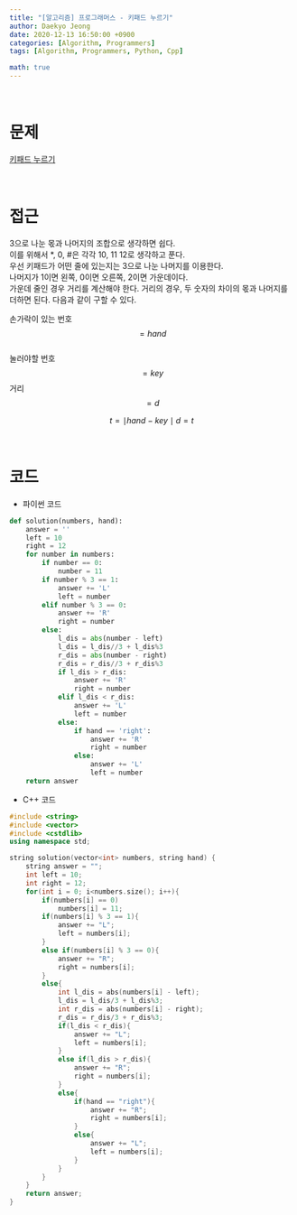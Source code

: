 ```yaml
---
title: "[알고리즘] 프로그래머스 - 키패드 누르기"
author: Daekyo Jeong
date: 2020-12-13 16:50:00 +0900
categories: [Algorithm, Programmers]
tags: [Algorithm, Programmers, Python, Cpp]

math: true
---
```


<br/>

# **문제**


[키패드 누르기](https://programmers.co.kr/learn/courses/30/lessons/67256)

<br/>

# **접근**  

3으로 나눈 몫과 나머지의 조합으로 생각하면 쉽다.   
이를 위해서 *, 0, #은 각각 10, 11 12로 생각하고 푼다.  
우선 키패드가 어떤 줄에 있는지는 3으로 나눈 나머지를 이용한다.  
나머지가 1이면 왼쪽, 0이면 오른쪽, 2이면 가운데이다.  
가운데 줄인 경우 거리를 계산해야 한다.
거리의 경우, 두 숫자의 차이의 몫과 나머지를 더하면 된다.
다음과 같이 구할 수 있다.  

손가락이 있는 번호 $$=hand$$  
눌러야할 번호 $$=key$$
거리 $$=d$$

$$
t = \mid hand - key \mid
d = t % 3 + t / 3
$$

<br/>

# **코드**


- 파이썬 코드   

```py
def solution(numbers, hand):
    answer = ''
    left = 10
    right = 12
    for number in numbers:
        if number == 0:
            number = 11
        if number % 3 == 1:
            answer += 'L'
            left = number
        elif number % 3 == 0:
            answer += 'R'
            right = number
        else:
            l_dis = abs(number - left)
            l_dis = l_dis//3 + l_dis%3
            r_dis = abs(number - right)
            r_dis = r_dis//3 + r_dis%3
            if l_dis > r_dis:
                answer += 'R'
                right = number
            elif l_dis < r_dis:
                answer += 'L'
                left = number
            else:
                if hand == 'right':
                    answer += 'R'
                    right = number
                else:
                    answer += 'L'
                    left = number
    return answer
```


- C++ 코드

```cpp
#include <string>
#include <vector>
#include <cstdlib>
using namespace std;

string solution(vector<int> numbers, string hand) {
    string answer = "";
    int left = 10;
    int right = 12;
    for(int i = 0; i<numbers.size(); i++){
        if(numbers[i] == 0)
            numbers[i] = 11;
        if(numbers[i] % 3 == 1){
            answer += "L";
            left = numbers[i];
        }
        else if(numbers[i] % 3 == 0){
            answer += "R";
            right = numbers[i];
        }
        else{
            int l_dis = abs(numbers[i] - left);
            l_dis = l_dis/3 + l_dis%3;
            int r_dis = abs(numbers[i] - right);
            r_dis = r_dis/3 + r_dis%3;
            if(l_dis < r_dis){
                answer += "L";
                left = numbers[i];
            }
            else if(l_dis > r_dis){
                answer += "R";
                right = numbers[i];
            }
            else{
                if(hand == "right"){
                    answer += "R";
                    right = numbers[i];
                }
                else{
                    answer += "L";
                    left = numbers[i];
                }
            }
        }
    }
    return answer;
}
```

<br/>
